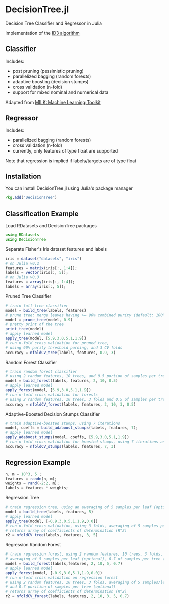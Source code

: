 # DecisionTree.jl

Decision Tree Classifier and Regressor in Julia

Implementation of the [ID3 algorithm](http://en.wikipedia.org/wiki/ID3_algorithm)

## Classifier
Includes:
* post pruning (pessimistic pruning)
* parallelized bagging (random forests)
* adaptive boosting (decision stumps)
* cross validation (n-fold)
* support for mixed nominal and numerical data

Adapted from [MILK: Machine Learning Toolkit](https://github.com/luispedro/milk)

## Regressor
Includes:
* parallelized bagging (random forests)
* cross validation (n-fold)
* currently, only features of type float are supported

Note that regression is implied if labels/targets are of type float

## Installation
You can install DecisionTree.jl using Julia's package manager
```julia
Pkg.add("DecisionTree")
```

## Classification Example
Load RDatasets and DecisionTree packages
```julia
using RDatasets
using DecisionTree
```
Separate Fisher's Iris dataset features and labels
```julia
iris = dataset("datasets", "iris")
# on Julia v0.2
features = matrix(iris[:, 1:4]);
labels = vector(iris[:, 5]);
# on Julia v0.3
features = array(iris[:, 1:4]);
labels = array(iris[:, 5]);
```
Pruned Tree Classifier
```julia
# train full-tree classifier
model = build_tree(labels, features)
# prune tree: merge leaves having >= 90% combined purity (default: 100%)
model = prune_tree(model, 0.9)
# pretty print of the tree
print_tree(model)
# apply learned model
apply_tree(model, [5.9,3.0,5.1,1.9])
# run n-fold cross validation for pruned tree,
# using 90% purity threshold purning, and 3 CV folds
accuracy = nfoldCV_tree(labels, features, 0.9, 3)
```
Random Forest Classifier
```julia
# train random forest classifier
# using 2 random features, 10 trees, and 0.5 portion of samples per tree (optional)
model = build_forest(labels, features, 2, 10, 0.5)
# apply learned model
apply_forest(model, [5.9,3.0,5.1,1.9])
# run n-fold cross validation for forests
# using 2 random features, 10 trees, 3 folds and 0.5 of samples per tree (optional)
accuracy = nfoldCV_forest(labels, features, 2, 10, 3, 0.5)
```
Adaptive-Boosted Decision Stumps Classifier
```julia
# train adaptive-boosted stumps, using 7 iterations
model, coeffs = build_adaboost_stumps(labels, features, 7);
# apply learned model
apply_adaboost_stumps(model, coeffs, [5.9,3.0,5.1,1.9])
# run n-fold cross validation for boosted stumps, using 7 iterations and 3 folds
accuracy = nfoldCV_stumps(labels, features, 7, 3)
```

## Regression Example
```julia
n, m = 10^3, 5 ;
features = randn(n, m);
weights = rand(-2:2, m);
labels = features * weights;
```
Regression Tree
```julia
# train regression tree, using an averaging of 5 samples per leaf (optional)
model = build_tree(labels, features, 5)
# apply learned model
apply_tree(model, [-0.9,3.0,5.1,1.9,0.0])
# run n-fold cross validation, using 3 folds, averaging of 5 samples per leaf (optional)
# returns array of coefficients of determination (R^2)
r2 = nfoldCV_tree(labels, features, 3, 5)
```
Regression Random Forest
```julia
# train regression forest, using 2 random features, 10 trees, 3 folds,
# averaging of 5 samples per leaf (optional), 0.7 of samples per tree (optional)
model = build_forest(labels,features, 2, 10, 5, 0.7)
# apply learned model
apply_forest(model, [-0.9,3.0,5.1,1.9,0.0])
# run n-fold cross validation on regression forest
# using 2 random features, 10 trees, 3 folds, averaging of 5 samples/leaf (optional),
# and 0.7 porition of samples per tree (optional)
# returns array of coefficients of determination (R^2)
r2 = nfoldCV_forest(labels, features, 2, 10, 3, 5, 0.7)
```
